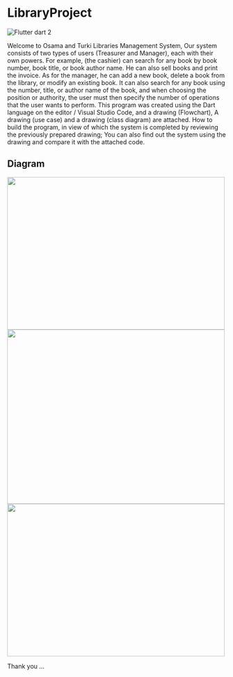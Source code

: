 # LibraryProject

![Flutter   dart 2](https://user-images.githubusercontent.com/107370302/175810341-3edf152f-6349-4360-85b7-54762db11cbc.png)




Welcome to Osama and Turki Libraries Management System, Our system consists of two types of users (Treasurer and Manager), each with their own powers. For example, (the cashier) can search for any book by book number, book title, or book author name. He can also sell books and print the invoice. As for the manager, he can add a new book, delete a book from the library, or modify an existing book. It can also search for any book using the number, title, or author name of the book, and when choosing the position or authority, the user must then specify the number of operations that the user wants to perform. This program was created using the Dart language on the editor / Visual Studio Code, and a drawing (Flowchart), A drawing (use case) and a drawing (class diagram) are attached. How to build the program, in view of which the system is completed by reviewing the previously prepared drawing; You can also find out the system using the drawing and compare it with the attached code.

## Diagram 

<img src="https://user-images.githubusercontent.com/107370302/175811633-865c69af-e8f0-4ca3-a0fa-cc709cf65996.png" width=500 height=350>


<img src="https://user-images.githubusercontent.com/107370302/175810334-fab482cd-da5b-4469-a1cb-e5d9d9d6fcd7.jpg" width=500 height=400>

<img src="https://user-images.githubusercontent.com/107370302/175810336-7232c3b5-44d6-4cce-bdbd-8d8d50fdad50.jpg" width=500 height=350>



Thank you ...

